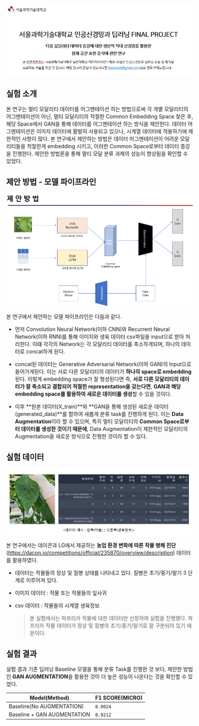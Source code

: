 <p align="center"><img src="assets/front.png" width="680"\></p>

## 실험 소개 
본 연구는 멀티 모달리티 데이터를 어그멘테이션 하는 방법으로써 각 개별 모달리티의 어그멘테이션이 아닌, 멀티 모달리티의 적절한 Common Embedding Space 찾은 후, 
해당 Space에서 GAN을 통해 데이터를 어그멘테이션 하는 방식을 제안한다. 데이터 어그멘테이션은 이미지 데이터에 활발히 사용되고 있으나, 시계열 데이터에 적용하기에
제한적인 사항이 많다. 본 연구에서 제안하는 방법은 데이터 어그멘테이션이 어려운 모달리티들을 적절한게 embedding 시키고, 이러한 Common Space로부터 데이터 증강을 
진행한다. 제안한 방법론을 통해 멀티 모달 분류 과제의 성능이 향상됨을 확인할 수 있었다. 


## 제안 방법 - 모델 파이프라인 
<p align="center"><img src="assets/proposed_method.png" width="680"\></p>

본 연구에서 제안하는 모델 파이프라인은 다음과 같다. 

- 먼저 Convolution Neural Network(이하 CNN)와 Recurrent Neural Network(이하 RNN)를 통해 이미지와 생육 데이터 csv파일을 input으로 받아 처리한다. 이떄 각각의 Network는 각 모달리티 데이터를 축소하게되며, 하나의 데이터로 concat하게 된다. 

- concat된 데이터는 Generative Adversarial Network(이하 GAN)의 Input으로 들어가게된다. 이는 서로 다른 모달리티의 데이터가 **하나의 space로 embedding** 된다. 이렇게 embedding space가 잘 형성된다면 즉, **서로 다른 모달리티의 데이터가 잘 축소되고 결합되어 적절한 representation을 갖는다면**, **GAN과 해당 embedding space를 활용하여 새로운 데이터를 생성**할 수 있을 것이다.  

- 이후 **원본 데이터(X_train)**와 **GAN을 통해 생성된 새로운 데이터(generated_data)**를 합하여 새롭게 분류 task를 진행하게 된다. 이는 **Data Augmentation**이라 할 수 있으며, 특히 멀티 모달리티의 **Common Space로부터 데이터를 생성한 것이기 때문에**, Data Augmentation이 제한적인 모달리티의 Augmentation을 새로운 방식으로 진행한 것이라 할 수 있다.  


## 실험 데이터 
<p align="center"><img src="assets/data_explain.png" width="680"\></p>

본 연구에서는 데이콘과 LG에서 제공하는 **농업 환경 변화에 따른 작물 병해 진단**(https://dacon.io/competitions/official/235870/overview/description) 데이터를 활용하였다.

- 데이터는 작물들의 정상 및 질병 상태를 나타내고 있다. 질병은 초기/중기/말기 3 단계로 이루어져 있다. 
- 이미지 데이터 : 작물 또는 작물들의 잎사귀 
- csv 데이터 : 작물들의 시계열 생육정보 

    > 본 실험에서는 파프리카 작물에 대한 데이터만 선정하여 실험을 진행했다. 파프리카 작물 데이터가 정상 및 질병의 초기/중기/말기로 잘 구분되어 있기 때문이다. 

 
## 실험 결과 

실험 결과 기존 딥러닝 Baseline 모델을 통해 분류 Task를 진행한 것 보다, 제안한 방법인 **GAN AUGMENTATION**을 활용한 것이 더 높은 성능이 나온다는 것을 확인할 수 있었다.

|         Model(Method)         |        F1 SCORE(MICRO)      |
|-------------------------------|-----------------------------|
|Baseline(No AUGMENTATION)      |`0.9024`                     |
|Baseline + GAN AUGMENTATION    |`0.9212`                     |



